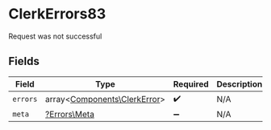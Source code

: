 # ClerkErrors83

Request was not successful


## Fields

| Field                                                                 | Type                                                                  | Required                                                              | Description                                                           |
| --------------------------------------------------------------------- | --------------------------------------------------------------------- | --------------------------------------------------------------------- | --------------------------------------------------------------------- |
| `errors`                                                              | array<[Components\ClerkError](../../Models/Components/ClerkError.md)> | :heavy_check_mark:                                                    | N/A                                                                   |
| `meta`                                                                | [?Errors\Meta](../../Models/Errors/Meta.md)                           | :heavy_minus_sign:                                                    | N/A                                                                   |